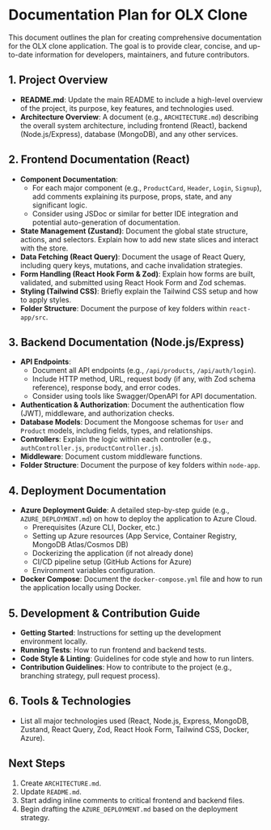 # Documentation Plan for OLX Clone

This document outlines the plan for creating comprehensive documentation for the OLX clone application. The goal is to provide clear, concise, and up-to-date information for developers, maintainers, and future contributors.

## 1. Project Overview

*   **README.md**: Update the main README to include a high-level overview of the project, its purpose, key features, and technologies used.
*   **Architecture Overview**: A document (e.g., `ARCHITECTURE.md`) describing the overall system architecture, including frontend (React), backend (Node.js/Express), database (MongoDB), and any other services.

## 2. Frontend Documentation (React)

*   **Component Documentation**:
    *   For each major component (e.g., `ProductCard`, `Header`, `Login`, `Signup`), add comments explaining its purpose, props, state, and any significant logic.
    *   Consider using JSDoc or similar for better IDE integration and potential auto-generation of documentation.
*   **State Management (Zustand)**: Document the global state structure, actions, and selectors. Explain how to add new state slices and interact with the store.
*   **Data Fetching (React Query)**: Document the usage of React Query, including query keys, mutations, and cache invalidation strategies.
*   **Form Handling (React Hook Form & Zod)**: Explain how forms are built, validated, and submitted using React Hook Form and Zod schemas.
*   **Styling (Tailwind CSS)**: Briefly explain the Tailwind CSS setup and how to apply styles.
*   **Folder Structure**: Document the purpose of key folders within `react-app/src`.

## 3. Backend Documentation (Node.js/Express)

*   **API Endpoints**:
    *   Document all API endpoints (e.g., `/api/products`, `/api/auth/login`).
    *   Include HTTP method, URL, request body (if any, with Zod schema reference), response body, and error codes.
    *   Consider using tools like Swagger/OpenAPI for API documentation.
*   **Authentication & Authorization**: Document the authentication flow (JWT), middleware, and authorization checks.
*   **Database Models**: Document the Mongoose schemas for `User` and `Product` models, including fields, types, and relationships.
*   **Controllers**: Explain the logic within each controller (e.g., `authController.js`, `productController.js`).
*   **Middleware**: Document custom middleware functions.
*   **Folder Structure**: Document the purpose of key folders within `node-app`.

## 4. Deployment Documentation

*   **Azure Deployment Guide**: A detailed step-by-step guide (e.g., `AZURE_DEPLOYMENT.md`) on how to deploy the application to Azure Cloud.
    *   Prerequisites (Azure CLI, Docker, etc.)
    *   Setting up Azure resources (App Service, Container Registry, MongoDB Atlas/Cosmos DB)
    *   Dockerizing the application (if not already done)
    *   CI/CD pipeline setup (GitHub Actions for Azure)
    *   Environment variables configuration.
*   **Docker Compose**: Document the `docker-compose.yml` file and how to run the application locally using Docker.

## 5. Development & Contribution Guide

*   **Getting Started**: Instructions for setting up the development environment locally.
*   **Running Tests**: How to run frontend and backend tests.
*   **Code Style & Linting**: Guidelines for code style and how to run linters.
*   **Contribution Guidelines**: How to contribute to the project (e.g., branching strategy, pull request process).

## 6. Tools & Technologies

*   List all major technologies used (React, Node.js, Express, MongoDB, Zustand, React Query, Zod, React Hook Form, Tailwind CSS, Docker, Azure).

## Next Steps

1.  Create `ARCHITECTURE.md`.
2.  Update `README.md`.
3.  Start adding inline comments to critical frontend and backend files.
4.  Begin drafting the `AZURE_DEPLOYMENT.md` based on the deployment strategy.